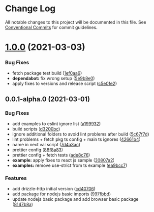 # Change Log

All notable changes to this project will be documented in this file.
See [Conventional Commits](https://conventionalcommits.org) for commit guidelines.

# [1.0.0](https://github.com/vitorsalgado/drizzle-http/compare/v0.0.1-alpha.0...v1.0.0) (2021-03-03)


### Bug Fixes

* fetch package test build ([1ef0aa6](https://github.com/vitorsalgado/drizzle-http/commit/1ef0aa64d9a8970ece2c791ed394a10451ef9dcd))
* **dependabot:** fix wrong setup ([5e9b8e0](https://github.com/vitorsalgado/drizzle-http/commit/5e9b8e02236d85d2cda0be99562d34718db5e962))
* apply fixes to versions and release script ([c5e0fe2](https://github.com/vitorsalgado/drizzle-http/commit/c5e0fe2ee6056e42d2866a7fc9ebe229ba446bc0))





## 0.0.1-alpha.0 (2021-03-01)


### Bug Fixes

* add examples to eslint ignore list ([a199932](https://github.com/vitorsalgado/drizzle-http/commit/a19993206082334369021fbe38f94283e93e9d85))
* build scripts ([d3200bc](https://github.com/vitorsalgado/drizzle-http/commit/d3200bc3b879ace2dde75b29200cc0702415ca0d))
* ignore additional folders to avoid lint problems after build ([5c67f7d](https://github.com/vitorsalgado/drizzle-http/commit/5c67f7d76c4c4121c19a088a733a9ba1bc17f132))
* lint problems + fetch pkg ts config + main ts ignores ([42661b4](https://github.com/vitorsalgado/drizzle-http/commit/42661b4bb493e0bfb1fdbfc12895f0140ec08b16))
* name in next val script ([7d4a3ac](https://github.com/vitorsalgado/drizzle-http/commit/7d4a3accacb1f29ba9a447b7abea933bae3539d5))
* prettier config ([88f8a83](https://github.com/vitorsalgado/drizzle-http/commit/88f8a83bb5a294b0c92c2ee517863038ec212649))
* prettier config + fetch tests ([ade8c76](https://github.com/vitorsalgado/drizzle-http/commit/ade8c76ef915d32cf2940cab121d435b46151642))
* **example:** apply fixes to react js sample ([30807a2](https://github.com/vitorsalgado/drizzle-http/commit/30807a28ba92ca0ca2e214b807973d0cda281932))
* **examples:** remove use-strict from ts example ([ea9bcc7](https://github.com/vitorsalgado/drizzle-http/commit/ea9bcc7c38793dd22b8810c7916f1d3ddb510ba4))


### Features

* add drizzle-http initial version ([cd40706](https://github.com/vitorsalgado/drizzle-http/commit/cd4070698f62b45931a7e01805fc4e3f3f59b393))
* add package for nodejs basic imports ([997fbbd](https://github.com/vitorsalgado/drizzle-http/commit/997fbbd2f39f0a1169dc2e6d781d9006b01f62d0))
* update nodejs basic package and add browser basic package ([8147b8a](https://github.com/vitorsalgado/drizzle-http/commit/8147b8ad955c5fd09b834ea731031a623b9f925e))
